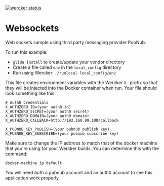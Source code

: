 [![wercker status](https://app.wercker.com/status/2c3f0a92ad1c221b4666bb8abb6d238c/m "wercker status")](https://app.wercker.com/project/bykey/2c3f0a92ad1c221b4666bb8abb6d238c)

# Websockets
Web sockets sample using third party messaging provider PubNub.

To run this example:

* `glide install` to create/update your vendor directory
* Create a file called `env` in the `local_config` directory
* Run using Wercker:  `./runlocal local_config/env`

This file creates environment variables with the Wercker `X_` prefix so that they will be injected into the Docker container when run. Your file should look something like this:

```
# Auth0 Credentials
X_AUTHZERO_ID=(your auth0 id)
X_AUTHZERO_SECRET=(your auth0 secret)
X_AUTHZERO_DOMAIN=(your auth0 domain)
X_AUTHZERO_CALLBACK=http://192.168.99.100/callback

X_PUBNUB_KEY_PUBLISH=(your pubnub publish key)
X_PUBNUB_KEY_SUBSCRIBE=(your pubnub subscribe key)
```

Make sure to change the IP address to match that of the docker machine that you're using for your Wercker builds. You can determine this with the command:

```
docker-machine ip default
```

You will need *both* a pubnub account and an auth0 account to see this application work properly.
